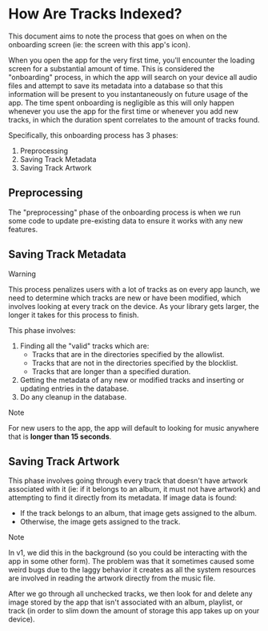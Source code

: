 # How Are Tracks Indexed?

This document aims to note the process that goes on when on the onboarding screen (ie: the screen with this app's icon).

When you open the app for the very first time, you'll encounter the loading screen for a substantial amount of time. This is considered the "onboarding" process, in which the app will search on your device all audio files and attempt to save its metadata into a database so that this information will be present to you instantaneously on future usage of the app. The time spent onboarding is negligible as this will only happen whenever you use the app for the first time or whenever you add new tracks, in which the duration spent correlates to the amount of tracks found.

Specifically, this onboarding process has 3 phases:

1. Preprocessing
2. Saving Track Metadata
3. Saving Track Artwork

## Preprocessing

The "preprocessing" phase of the onboarding process is when we run some code to update pre-existing data to ensure it works with any new features.

## Saving Track Metadata

> [!WARNING]  
> This process penalizes users with a lot of tracks as on every app launch, we need to determine which tracks are new or have been modified, which involves looking at every track on the device. As your library gets larger, the longer it takes for this process to finish.

This phase involves:

1. Finding all the "valid" tracks which are:
   - Tracks that are in the directories specified by the allowlist.
   - Tracks that are not in the directories specified by the blocklist.
   - Tracks that are longer than a specified duration.
2. Getting the metadata of any new or modified tracks and inserting or updating entries in the database.
3. Do any cleanup in the database.

> [!NOTE]  
> For new users to the app, the app will default to looking for music anywhere that is **longer than 15 seconds**.

## Saving Track Artwork

This phase involves going through every track that doesn't have artwork associated with it (ie: if it belongs to an album, it must not have artwork) and attempting to find it directly from its metadata. If image data is found:

- If the track belongs to an album, that image gets assigned to the album.
- Otherwise, the image gets assigned to the track.

> [!NOTE]  
> In v1, we did this in the background (so you could be interacting with the app in some other form). The problem was that it sometimes caused some weird bugs due to the laggy behavior it creates as all the system resources are involved in reading the artwork directly from the music file.

After we go through all unchecked tracks, we then look for and delete any image stored by the app that isn't associated with an album, playlist, or track (in order to slim down the amount of storage this app takes up on your device).
